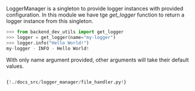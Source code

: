 LoggerManager is a singleton to provide logger instances with provided configuration. In this module we have tge *get_logger* function to return a logger instance from this singleton. 

<!-- termynal: {"prompt_literal_start": ["$", ">>>"], title: python} -->

```python
>>> from backend_dev_utils import get_logger
>>> logger = get_logger(name="my-logger")
>>> logger.info("Hello World!")
my-logger - INFO - Hello World!
```

With only name argument provided, other arguments will take their default values.

```python

{!./docs_src/logger_manager/file_handler.py!}

```